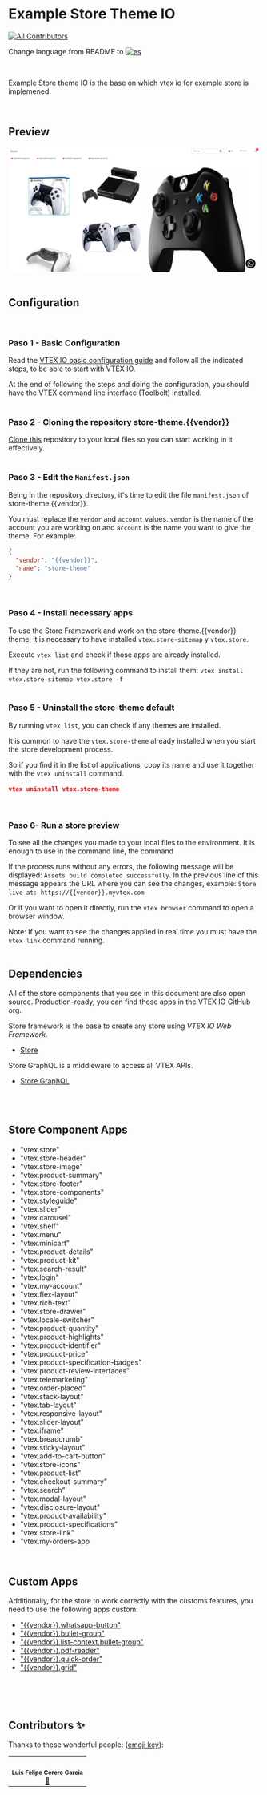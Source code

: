 # Example Store Theme IO

<!-- DOCS-IGNORE:start -->
<!-- ALL-CONTRIBUTORS-BADGE:START - Do not remove or modify this section -->
[![All Contributors](https://img.shields.io/badge/all_contributors-2-orange.svg?style=flat-square)](#contributors-)
<!-- ALL-CONTRIBUTORS-BADGE:END -->
<!-- DOCS-IGNORE:end -->

Change language from README to [![es](https://img.shields.io/badge/lang-en-red.svg)](https://github.com/FelCer/vtex-theme--example/blob/main/docs/README.md)

<br>

Example Store theme IO is the base on which vtex io for example store is implemened.

<br>

## Preview

![Media Placeholder](./assets/example_use.png 'Imagen de ejemplo de uso')
<br>
<br>

## Configuration

<br>

### Paso 1 - Basic Configuration

Read the [VTEX IO basic configuration guide](https://developers.vtex.com/docs/guides/vtex-io-documentation-vtex-io-cli-installation-and-command-reference) 
and follow all the indicated steps, to be able to start with VTEX IO.

At the end of following the steps and doing the configuration, you should have the VTEX command line interface (Toolbelt) installed.
<br>
<br>

### Paso 2 - Cloning the repository store-theme.{{vendor}}

[Clone this](https://github.com/FelCer/vtex-theme--example) repository to your local files so you can start working in it effectively.
<br>
<br>

### Paso 3 - Edit the `Manifest.json`

Being in the repository directory, it's time to edit the file `manifest.json` of store-theme.{{vendor}}.

You must replace the `vendor` and `account` values. `vendor` is the name of the account you are working on and `account` is the name you want to give the theme. For example:

```json
{
  "vendor": "{{vendor}}",
  "name": "store-theme"
}
```
<br>

### Paso 4 - Install necessary apps

To use the Store Framework and work on the store-theme.{{vendor}} theme, it is necessary to have installed `vtex.store-sitemap` y `vtex.store`.

Execute `vtex list` and check if those apps are already installed.

If they are not, run the following command to install them: `vtex install vtex.store-sitemap vtex.store -f`
<br>
<br>

### Paso 5 - Uninstall the store-theme default

By running `vtex list`, you can check if any themes are installed.

It is common to have the `vtex.store-theme` already installed when you start the store development process.

So if you find it in the list of applications, copy its name and use it together with the `vtex uninstall` command.

```json
vtex uninstall vtex.store-theme
```
<br>

### Paso 6- Run a store preview

To see all the changes you made to your local files to the environment. It is enough to use in the command line, the command

If the process runs without any errors, the following message will be displayed: `Assets build completed successfully`. In the previous line of this message appears the URL where you can see the changes, example: `Store live at: https://{{vendor}}.myvtex.com`

Or if you want to open it directly, run the `vtex browser` command to open a browser window.

Note: If you want to see the changes applied in real time you must have the `vtex link` command running.
<br>
<br>

## Dependencies

All of the store components that you see in this document are also open source. Production-ready, you can find those apps in the VTEX IO GitHub org.

Store framework is the base to create any store using _VTEX IO Web Framework_.

- [Store](https://github.com/vtex-apps/store)

Store GraphQL is a middleware to access all VTEX APIs.

- [Store GraphQL](https://github.com/vtex-apps/store-graphql)
<br>
<br>

## Store Component Apps

- "vtex.store"
- "vtex.store-header"
- "vtex.store-image"
- "vtex.product-summary"
- "vtex.store-footer"
- "vtex.store-components"
- "vtex.styleguide"
- "vtex.slider"
- "vtex.carousel"
- "vtex.shelf"
- "vtex.menu"
- "vtex.minicart"
- "vtex.product-details"
- "vtex.product-kit"
- "vtex.search-result"
- "vtex.login"
- "vtex.my-account"
- "vtex.flex-layout"
- "vtex.rich-text"
- "vtex.store-drawer"
- "vtex.locale-switcher"
- "vtex.product-quantity"
- "vtex.product-highlights"
- "vtex.product-identifier"
- "vtex.product-price"
- "vtex.product-specification-badges"
- "vtex.product-review-interfaces"
- "vtex.telemarketing"
- "vtex.order-placed"
- "vtex.stack-layout"
- "vtex.tab-layout"
- "vtex.responsive-layout"
- "vtex.slider-layout"
- "vtex.iframe"
- "vtex.breadcrumb"
- "vtex.sticky-layout"
- "vtex.add-to-cart-button"
- "vtex.store-icons"
- "vtex.product-list"
- "vtex.checkout-summary"
- "vtex.search"
- "vtex.modal-layout"
- "vtex.disclosure-layout"
- "vtex.product-availability"
- "vtex.product-specifications"
- "vtex.store-link"
- "vtex.my-orders-app
<br>

## Custom Apps

Additionally, for the store to work correctly with the customs features, you need to use the following apps custom: 

- ["{{vendor}}.whatsapp-button"](https://github.com/FelCer/vtex-whatsapp-button)
- ["{{vendor}}.bullet-group"](https://github.com/FelCer/vtex-bullet-group)
- ["{{vendor}}.list-context.bullet-group"](https://github.com/FelCer/vtex-custom-departament-search)
- ["{{vendor}}.pdf-reader"](https://github.com/FelCer/vtex-pdf-reader)
- ["{{vendor}}.quick-order"](https://github.com/FelCer/vtex-quick-order)
- ["{{vendor}}.grid"](https://github.com/FelCer/vtex-custom-grid)
<br>

<!-- ## Contributing

Check it out [how to contribute](https://github.com/vtex-apps/awesome-io#contributing) with this project. -->
<br>
<br>

## Contributors ✨

Thanks to these wonderful people: ([emoji key](https://allcontributors.org/docs/en/emoji-key)):

<!-- ALL-CONTRIBUTORS-LIST:START - Do not remove or modify this section -->
<!-- prettier-ignore-start -->
<!-- markdownlint-disable -->

<table>
  <tr>
    <td align="center"><img src="https://avatars.githubusercontent.com/u/22477264?v=4" width="100px;" alt=""/><br /><sub><b>Luis Felipe Cerero Garcia</b></sub></a><br /><a href="https://github.com/FelCer/vtex-theme--example/commits?author=felcer" title="Documentation">📖</td>
  </tr>
</table>

<!-- markdownlint-enable -->
<!-- prettier-ignore-end -->

<!-- ALL-CONTRIBUTORS-LIST:END -->
<!-- DOCS-IGNORE:end -->